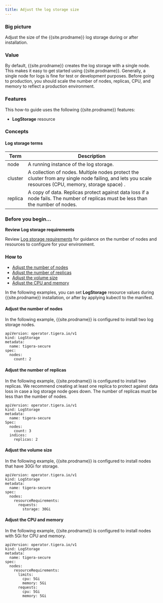 ```yaml
---
title: Adjust the log storage size
---
```


### Big picture

Adjust the size of the {{site.prodname}} log storage during or after installation.

### Value

By default, {{site.prodname}} creates the log storage with a single node. This makes it easy to get started using {{site.prodname}}. 
Generally, a single node for logs is fine for test or development purposes. Before going to production, you should scale 
the number of nodes, replicas, CPU, and memory to reflect a production environment.

### Features

This how-to guide uses the following {{site.prodname}} features:

-  **LogStorage** resource

### Concepts

#### Log storage terms

| Term    | Description                                                  |
| ------- | ------------------------------------------------------------ |
| node    | A running instance of the log storage.                  |
| cluster | A collection of nodes. Multiple nodes protect the cluster from any single node failing, and lets you scale resources (CPU, memory, storage space) . |
| replica | A copy of data. Replicas protect against data loss if a node fails. The number of replicas must be less than the number of nodes. |

### Before you begin...

**Review Log storage requirements**

Review [Log storage requirements]() for guidance on the number of nodes and resources to configure for your environment.

### How to

- [Adjust the number of nodes](#adjust-the-number-of-nodes)
- [Adjust the number of replicas](#adjust-the-number-of-replicas)
- [Adjust the volume size](#adjust-the-volume-size)
- [Adjust the CPU and memory](#adjust-the-cpu-and-memory)

In the following examples, you can set **LogStorage** resource values during {{site.prodname}} installation, or after by applying kubectl to the manifest.

#### Adjust the number of nodes

In the following example, {{site.prodname}} is configured to install two log storage nodes.

```
apiVersion: operator.tigera.io/v1
kind: LogStorage
metadata:
  name: tigera-secure
spec:
  nodes:
    count: 2
```

#### Adjust the number of replicas

In the following example, {{site.prodname}} is configured to install two replicas. We recommend creating at least one replica to protect against data loss in case a log storage node goes down. The number of replicas must be less than the number of nodes.

```
apiVersion: operator.tigera.io/v1
kind: LogStorage
metadata:
  name: tigera-secure
Spec:
  nodes:
    count: 3
  indices:
    replicas: 2
```

#### Adjust the volume size

In the following example, {{site.prodname}} is configured to install nodes that have 30Gi for storage.

```
apiVersion: operator.tigera.io/v1
kind: LogStorage
metadata:
  name: tigera-secure
spec:
  nodes:
    resourceRequirements:
      requests:
        storage: 30Gi
```

#### Adjust the CPU and memory

In the following example, {{site.prodname}} is configured to install nodes with 5Gi for CPU and memory.

```
apiVersion: operator.tigera.io/v1
kind: LogStorage
metadata:
  name: tigera-secure
spec:
  nodes:
    resourceRequirements:
      limits:
        cpu: 5Gi
        memory: 5Gi
      requests:
        cpu: 5Gi
        memory: 5Gi
```
